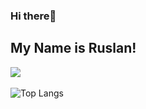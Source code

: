 ### Hi there👋
## My Name is Ruslan!

![](https://komarev.com/ghpvc/?username=ruslanguliyev-github-username&color=grey)
<br/>
<br/>
![Top Langs](https://github-readme-stats.vercel.app/api/top-langs/?username=ruslanguliyev&layout=compact)



